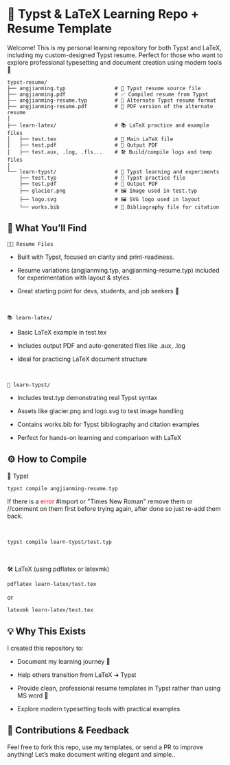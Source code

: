 # 📄 Typst & LaTeX Learning Repo + Resume Template
Welcome! This is my personal learning repository for both Typst and LaTeX, including my custom-designed Typst resume. Perfect for those who want to explore professional typesetting and document creation using modern tools 🚀

```plaintext
typst-resume/
├── angjianming.typ                # 📄 Typst resume source file
├── angjianming.pdf                # ✅ Compiled resume from Typst
├── angjianming-resume.typ         # 📝 Alternate Typst resume format
├── angjianming-resume.pdf         # 📄 PDF version of the alternate resume
│
├── learn-latex/                   # 📚 LaTeX practice and example files
│   ├── test.tex                   # 📜 Main LaTeX file
│   ├── test.pdf                   # 📄 Output PDF
│   ├── test.aux, .log, .fls...    # 🛠 Build/compile logs and temp files
│
└── learn-typst/                   # 📘 Typst learning and experiments
    ├── test.typ                   # 🧪 Typst practice file
    ├── test.pdf                   # 📄 Output PDF
    ├── glacier.png                # 🖼 Image used in test.typ
    ├── logo.svg                   # 🖼 SVG logo used in layout
    └── works.bib                  # 🔖 Bibliography file for citation

```


## 🧾 What You’ll Find
`🧑‍💼 Resume Files` <br>
- Built with Typst, focused on clarity and print-readiness.

- Resume variations (angjianming.typ, angjianming-resume.typ) included for experimentation with layout & styles.

- Great starting point for devs, students, and job seekers 🎯

<br>

`📚 learn-latex/`
- Basic LaTeX example in test.tex

- Includes output PDF and auto-generated files like .aux, .log

- Ideal for practicing LaTeX document structure

<br>

`📘 learn-typst/`
- Includes test.typ demonstrating real Typst syntax

- Assets like glacier.png and logo.svg to test image handling

- Contains works.bib for Typst bibliography and citation examples

- Perfect for hands-on learning and comparison with LaTeX


## ⚙️ How to Compile
🔧 Typst
```bash
typst compile angjianming-resume.typ
```
If there is a <span style="color: red;">error</span> #import or "Times New Roman" remove them or //comment on them first before trying again, after done so just re-add them back.

<br>

```bash
typst compile learn-typst/test.typ
```
<br>

🛠 LaTeX (using pdflatex or latexmk)
```bash
pdflatex learn-latex/test.tex
```
or

```bash
latexmk learn-latex/test.tex
```

## 💡 Why This Exists
I created this repository to:

- Document my learning journey 📓

- Help others transition from LaTeX ➜ Typst

- Provide clean, professional resume templates in Typst rather than using MS word 🤮

- Explore modern typesetting tools with practical examples


## 🙌 Contributions & Feedback
Feel free to fork this repo, use my templates, or send a PR to improve anything!
Let’s make document writing elegant and simple..

